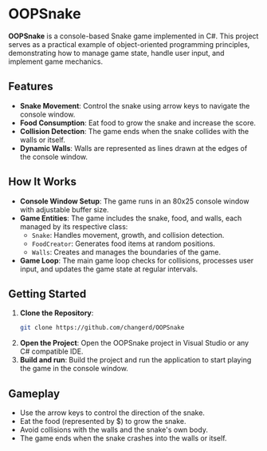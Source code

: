 # OOPSnake

**OOPSnake** is a console-based Snake game implemented in C#. This project serves as a practical example of object-oriented programming principles, demonstrating how to manage game state, handle user input, and implement game mechanics.

## Features

- **Snake Movement**: Control the snake using arrow keys to navigate the console window.
- **Food Consumption**: Eat food to grow the snake and increase the score.
- **Collision Detection**: The game ends when the snake collides with the walls or itself.
- **Dynamic Walls**: Walls are represented as lines drawn at the edges of the console window.

## How It Works

- **Console Window Setup**: The game runs in an 80x25 console window with adjustable buffer size.
- **Game Entities**: The game includes the snake, food, and walls, each managed by its respective class:
  - `Snake`: Handles movement, growth, and collision detection.
  - `FoodCreator`: Generates food items at random positions.
  - `Walls`: Creates and manages the boundaries of the game.
- **Game Loop**: The main game loop checks for collisions, processes user input, and updates the game state at regular intervals.

## Getting Started

1. **Clone the Repository**:
   ```sh
   git clone https://github.com/changerd/OOPSnake
   ```
2. **Open the Project**:
Open the OOPSnake project in Visual Studio or any C# compatible IDE.
3. **Build and run**:
Build the project and run the application to start playing the game in the console window.

## Gameplay
- Use the arrow keys to control the direction of the snake.
- Eat the food (represented by $) to grow the snake.
- Avoid collisions with the walls and the snake's own body.
- The game ends when the snake crashes into the walls or itself.
  
   
   
